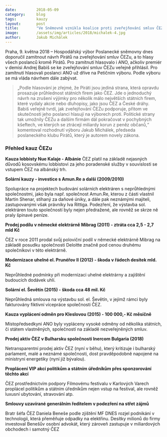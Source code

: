```yaml
---
date:         2018-05-09
category:     blog
tags:         kauzy
layout:       post
title:        "Ve Sněmovně vznikla koalice proti zveřejňování smluv ČEZu"
image:        /assets/img/articles/2018/michalek-4.jpg
author:       Jakub Michálek
---
```


 
Praha, 9. května 2018 – Hospodářský výbor Poslanecké sněmovny dnes doporučil zamítnout návrh Pirátů na zveřejňování smluv ČEZu, a to hlasy všech poslanců kromě Pirátů. Pro zamítnutí hlasovalo i ANO, ačkoliv premiér v demisi Andrej Babiš se ke zveřejňování smluv ČEZu veřejně přihlásil. Pro zamítnutí hlasovali poslanci ANO už dříve na Petičním výboru. Podle výboru se má vláda návrhem dále zabývat.
 
> „Podle hlasování je zřejmé, že Piráti jsou jediná strana, která opravdu prosazuje průhlednost státních firem jako ČEZ. Jde o jednoduchý návrh na zrušení výjimky pro několik málo největších státních firem, které vydaly akcie nebo dluhopisy, jako jsou ČEZ a České dráhy. Babiš veřejně tvrdí, jak zveřejňování ČEZu podporuje, přitom ve skutečnosti jeho poslanci hlasují na výborech proti. Politické strany tak umožnily ČEZu a dalším firmám dál pokračovat v pochybných kšeftech, ve kterých se ztrácejí miliardy korun z peněz občanů,“ komentoval rozhodnutí výboru Jakub Michálek, předseda poslaneckého klubu Pirátů, který je autorem novely zákona. 
 

### Přehled kauz ČEZu
**Kauza lobbisty Nue Kalaje - Albánie**
ČEZ platil na základě nejasných důvodů kosovskému lobbistovi za jeho poradenské služby v souvislosti se vstupem ČEZ na albánský trh.

**Solární kauzy - investice s Amun.Re a další (2009/2010)**

Spolupráce na projektech budování solárních elektráren s neprůhlednými společnostmi, jako byla např. společnost Amun.Re, kterou z části vlastnil Martin Shenar, stíhaný za daňové úniky, a dále pak neznámými majiteli, zastupovanými však právníky Iva Rittiga. Podezření, že výstavba sol. elektráren touto společností byly nejen předražené, ale rovněž se skrze ně praly špinavé peníze.

**Prodej podílu v německé elektrárně Mibrag (2011) - ztráta cca 2,5 - 2,7 mld Kč**

ČEZ v roce 2011 prodal svůj poloviční podíl v německé elektrárně Mibrag na základě posudku společnosti Deloitte značně pod cenou druhému společníkovi v této elektrárně.

**Modernizace uhelné el. Prunéřov II (2012) - škoda v řádech desítek mld. Kč**

Neprůhledné podmínky při modernizaci uhelné elektrárny a zajištění budoucích dodávek uhlí.

**Solární el. Ševětín (2015) - škoda cca 48 mil. Kč**

Neprůhledná smlouva na výstavbu sol. el. Ševětín, v jejímž rámci byly fakturovány fiktivní vícepráce společnosti ČEZ.

**Kauza vyplácení odměn pro Kleslovou (2015) - 100 000,- Kč měsíčně**

Místopředsedkyni ANO byly vypláceny vysoké odměny od několika státních, či státem vlastněných, společností na základě nezveřejněných smluv.

**Prodej aktiv ČEZ v Bulharsku společnosti Inercom Bulgaria (2018)**

Netransparentní prodej aktiv ČEZ (nyní v běhu), který kritizuje i bulharský parlament, malé a neznámé společnosti, dost pravděpodobně napojené na ministryni energetiky (nyní již bývalou).

**Proplácení VIP akcí politikům a státním úředníkům přes sponzorování těchto akcí**

ČEZ prostřednictvím podpory Filmovému festivalu v Karlových Varech proplácel politikům a státním úředníkům nejen vstup na festival, ale rovněž luxusní ubytování, stravování atp.

**Smlouvy uzavírané generálním ředitelem v podezření na střet zájmů**

Bratr šéfa ČEZ Daniela Beneše podle zjištění MF DNES rozjel podnikání v technologii, která přeměňuje odpadky na elektřinu. Desítky milionů do firmy investoval Benešův osobní advokát, který zároveň zastupuje v miliardových obchodech i samotný ČEZ